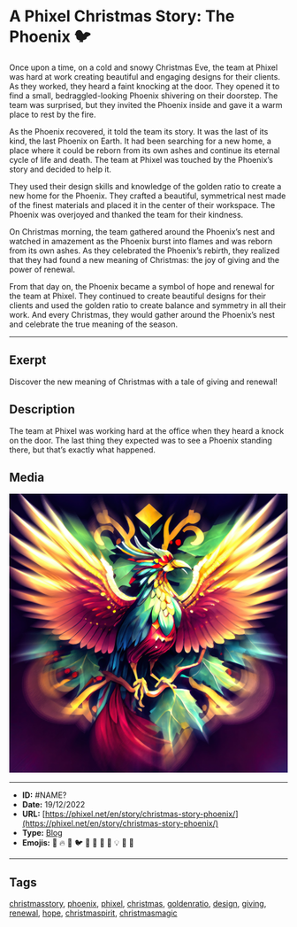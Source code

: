 # A Phixel Christmas Story: The Phoenix 🐦
Once upon a time, on a cold and snowy Christmas Eve, the team at Phixel was hard at work creating beautiful and engaging designs for their clients. As they worked, they heard a faint knocking at the door. They opened it to find a small, bedraggled-looking Phoenix shivering on their doorstep. The team was surprised, but they invited the Phoenix inside and gave it a warm place to rest by the fire.

As the Phoenix recovered, it told the team its story. It was the last of its kind, the last Phoenix on Earth. It had been searching for a new home, a place where it could be reborn from its own ashes and continue its eternal cycle of life and death. The team at Phixel was touched by the Phoenix’s story and decided to help it.

They used their design skills and knowledge of the golden ratio to create a new home for the Phoenix. They crafted a beautiful, symmetrical nest made of the finest materials and placed it in the center of their workspace. The Phoenix was overjoyed and thanked the team for their kindness.

On Christmas morning, the team gathered around the Phoenix’s nest and watched in amazement as the Phoenix burst into flames and was reborn from its own ashes. As they celebrated the Phoenix’s rebirth, they realized that they had found a new meaning of Christmas: the joy of giving and the power of renewal.

From that day on, the Phoenix became a symbol of hope and renewal for the team at Phixel. They continued to create beautiful designs for their clients and used the golden ratio to create balance and symmetry in all their work. And every Christmas, they would gather around the Phoenix’s nest and celebrate the true meaning of the season.


------------
## Exerpt
Discover the new meaning of Christmas with a tale of giving and renewal!
## Description
The team at Phixel was working hard at the office when they heard a knock on the door. The last thing they expected was to see a Phoenix standing there, but that’s exactly what happened.
## Media
<img src="media/f467b130/xmas-phoenix.jpg">

------------
- **ID:** #NAME?
- **Date:** 19/12/2022
- **URL:** [https://phixel.net/en/story/christmas-story-phoenix/](https://phixel.net/en/story/christmas-story-phoenix/)
- **Type:** [Blog](#blog)
- **Emojis:** 🎄 🔥 💙 🐦 🎁 🎅 🦅 💭 💡 🌟 🙏

------------
## Tags
[christmasstory](#christmasstory), [phoenix](#phoenix), [phixel](#phixel), [christmas](#christmas), [goldenratio](#goldenratio), [design](#design), [giving](#giving), [renewal](#renewal), [hope](#hope), [christmaspirit](#christmaspirit), [christmasmagic](#christmasmagic)
